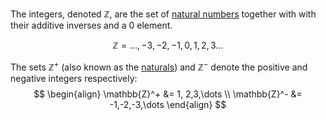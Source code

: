 The integers, denoted $\mathbb{Z}$, are the set of [natural numbers](Algebra/Natural%20Numbers.md) together with with their additive inverses and a $0$ element.

$$\mathbb{Z} = \dots,-3,-2,-1,0,1,2,3\dots$$

The sets $\mathbb{Z}^+$ (also known as the [naturals](Natural%20Numbers.md)) and $\mathbb{Z}^-$ denote the positive and negative integers respectively:
$$
\begin{align}
	\mathbb{Z}^+ &= 1, 2,3,\dots \\
	\mathbb{Z}^- &= -1,-2,-3,\dots
\end{align}
$$
